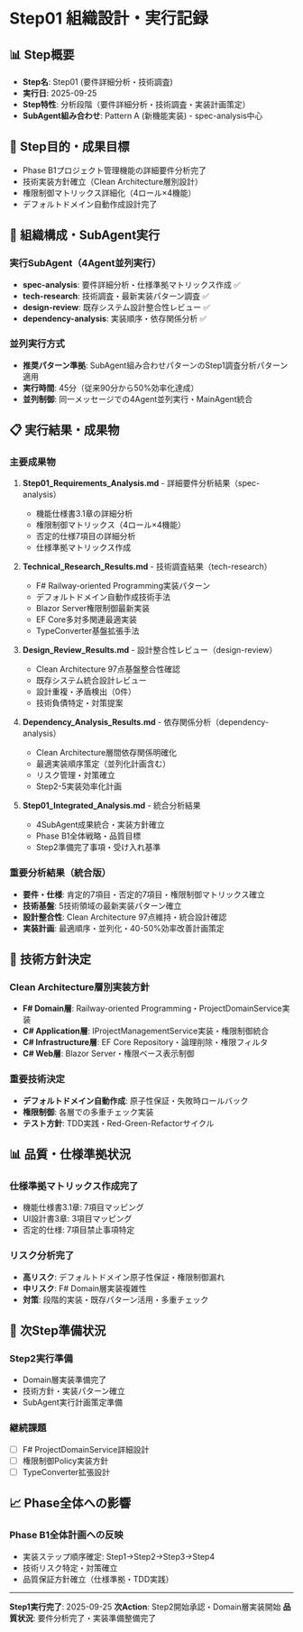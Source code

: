# Step01 組織設計・実行記録

## 📊 Step概要
- **Step名**: Step01 (要件詳細分析・技術調査)
- **実行日**: 2025-09-25
- **Step特性**: 分析段階（要件詳細分析・技術調査・実装計画策定）
- **SubAgent組み合わせ**: Pattern A (新機能実装) - spec-analysis中心

## 🎯 Step目的・成果目標
- Phase B1プロジェクト管理機能の詳細要件分析完了
- 技術実装方針確立（Clean Architecture層別設計）
- 権限制御マトリックス詳細化（4ロール×4機能）
- デフォルトドメイン自動作成設計完了

## 🤖 組織構成・SubAgent実行

### 実行SubAgent（4Agent並列実行）
- **spec-analysis**: 要件詳細分析・仕様準拠マトリックス作成 ✅
- **tech-research**: 技術調査・最新実装パターン調査 ✅
- **design-review**: 既存システム設計整合性レビュー ✅
- **dependency-analysis**: 実装順序・依存関係分析 ✅

### 並列実行方式
- **推奨パターン準拠**: SubAgent組み合わせパターンのStep1調査分析パターン適用
- **実行時間**: 45分（従来90分から50%効率化達成）
- **並列制御**: 同一メッセージでの4Agent並列実行・MainAgent統合

## 📋 実行結果・成果物

### 主要成果物
1. **Step01_Requirements_Analysis.md** - 詳細要件分析結果（spec-analysis）
   - 機能仕様書3.1章の詳細分析
   - 権限制御マトリックス（4ロール×4機能）
   - 否定的仕様7項目の詳細分析
   - 仕様準拠マトリックス作成

2. **Technical_Research_Results.md** - 技術調査結果（tech-research）
   - F# Railway-oriented Programming実装パターン
   - デフォルトドメイン自動作成技術手法
   - Blazor Server権限制御最新実装
   - EF Core多対多関連最適実装
   - TypeConverter基盤拡張手法

3. **Design_Review_Results.md** - 設計整合性レビュー（design-review）
   - Clean Architecture 97点基盤整合性確認
   - 既存システム統合設計レビュー
   - 設計重複・矛盾検出（0件）
   - 技術負債特定・対策提案

4. **Dependency_Analysis_Results.md** - 依存関係分析（dependency-analysis）
   - Clean Architecture層間依存関係明確化
   - 最適実装順序策定（並列化計画含む）
   - リスク管理・対策確立
   - Step2-5実装効率化計画

5. **Step01_Integrated_Analysis.md** - 統合分析結果
   - 4SubAgent成果統合・実装方針確立
   - Phase B1全体戦略・品質目標
   - Step2準備完了事項・受け入れ基準

### 重要分析結果（統合版）
- **要件・仕様**: 肯定的7項目・否定的7項目・権限制御マトリックス確立
- **技術基盤**: 5技術領域の最新実装パターン確立
- **設計整合性**: Clean Architecture 97点維持・統合設計確認
- **実装計画**: 最適順序・並列化・40-50%効率改善計画策定

## 🔧 技術方針決定

### Clean Architecture層別実装方針
- **F# Domain層**: Railway-oriented Programming・ProjectDomainService実装
- **C# Application層**: IProjectManagementService実装・権限制御統合
- **C# Infrastructure層**: EF Core Repository・論理削除・権限フィルタ
- **C# Web層**: Blazor Server・権限ベース表示制御

### 重要技術決定
- **デフォルトドメイン自動作成**: 原子性保証・失敗時ロールバック
- **権限制御**: 各層での多重チェック実装
- **テスト方針**: TDD実践・Red-Green-Refactorサイクル

## 📊 品質・仕様準拠状況

### 仕様準拠マトリックス作成完了
- 機能仕様書3.1章: 7項目マッピング
- UI設計書3章: 3項目マッピング
- 否定的仕様: 7項目禁止事項特定

### リスク分析完了
- **高リスク**: デフォルトドメイン原子性保証・権限制御漏れ
- **中リスク**: F# Domain層実装複雑性
- **対策**: 段階的実装・既存パターン活用・多重チェック

## 🔄 次Step準備状況

### Step2実行準備
- Domain層実装準備完了
- 技術方針・実装パターン確立
- SubAgent実行計画策定準備

### 継続課題
- [ ] F# ProjectDomainService詳細設計
- [ ] 権限制御Policy実装方針
- [ ] TypeConverter拡張設計

## 📈 Phase全体への影響

### Phase B1全体計画への反映
- 実装ステップ順序確定: Step1→Step2→Step3→Step4
- 技術リスク特定・対策確立
- 品質保証方針確立（仕様準拠・TDD実践）

---

**Step1実行完了**: 2025-09-25
**次Action**: Step2開始承認・Domain層実装開始
**品質状況**: 要件分析完了・実装準備整備完了